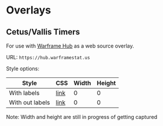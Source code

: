 # Overlays

## Cetus/Vallis Timers

For use with [Warframe Hub](https://hub.warframestat.us) as a web source overlay.

URL: `https://hub.warframestat.us`

Style options:

Style | CSS | Width | Height
--- | --- | --- | ---
With labels | [link](./css/cetus-vallis_w-label.min.css) | 0 | 0
With out labels | [link](./css/cetus-vallis_w-o-label.min.css) | 0 | 0

Note: Width and height are still in progress of getting captured
